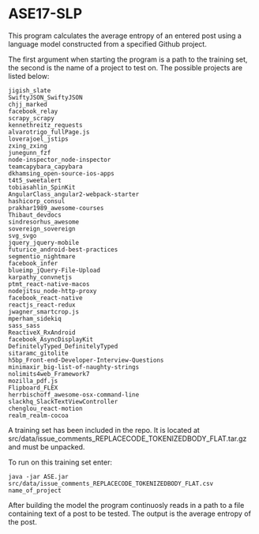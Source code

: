 # ASE17-SLP
This program calculates the average entropy of an entered post using a language model constructed from a specified Github project.

The first argument when starting the program is a path to the training set, the second is the name of a project to test on. The possible projects are listed below:
```
jigish_slate
SwiftyJSON_SwiftyJSON
chjj_marked
facebook_relay
scrapy_scrapy
kennethreitz_requests
alvarotrigo_fullPage.js
loverajoel_jstips
zxing_zxing
junegunn_fzf
node-inspector_node-inspector
teamcapybara_capybara
dkhamsing_open-source-ios-apps
t4t5_sweetalert
tobiasahlin_SpinKit
AngularClass_angular2-webpack-starter
hashicorp_consul
prakhar1989_awesome-courses
Thibaut_devdocs
sindresorhus_awesome
sovereign_sovereign
svg_svgo
jquery_jquery-mobile
futurice_android-best-practices
segmentio_nightmare
facebook_infer
blueimp_jQuery-File-Upload
karpathy_convnetjs
ptmt_react-native-macos
nodejitsu_node-http-proxy
facebook_react-native
reactjs_react-redux
jwagner_smartcrop.js
mperham_sidekiq
sass_sass
ReactiveX_RxAndroid
facebook_AsyncDisplayKit
DefinitelyTyped_DefinitelyTyped
sitaramc_gitolite
h5bp_Front-end-Developer-Interview-Questions
minimaxir_big-list-of-naughty-strings
nolimits4web_Framework7
mozilla_pdf.js
Flipboard_FLEX
herrbischoff_awesome-osx-command-line
slackhq_SlackTextViewController
chenglou_react-motion
realm_realm-cocoa
```
A training set has been included in the repo. It is located at src/data/issue_comments_REPLACECODE_TOKENIZEDBODY_FLAT.tar.gz and must be unpacked.

To run on this training set enter:
```
java -jar ASE.jar src/data/issue_comments_REPLACECODE_TOKENIZEDBODY_FLAT.csv name_of_project
```

After building the model the program continuosly reads in a path to a file containing text of a post to be tested. The output is the average entropy of the post.
